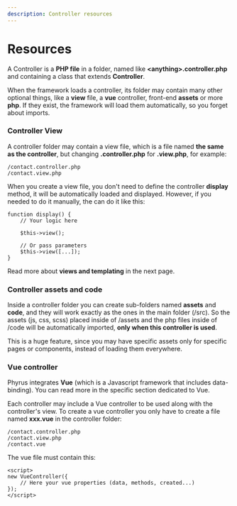 ```yaml
---
description: Controller resources
---
```


# Resources

A Controller is a **PHP file** in a folder, named like **\<anything>.controller.php** and containing a class that extends **Controller**.

When the framework loads a controller, its folder may contain many other optional things, like a **view** file, a **vue** controller, front-end **assets** or more **php**. If they exist, the framework will load them automatically, so you forget about imports.

### Controller View

A controller folder may contain a view file, which is a file named **the same as the controller**, but changing **.controller.php** for **.view.php**, for example:

```
/contact.controller.php
/contact.view.php
```

When you create a view file, you don't need to define the controller **display** method, it will be automatically loaded and displayed. However, if you needed to do it manually, the can do it like this:

```
function display() {
    // Your logic here
    
    $this->view();
    
    // Or pass parameters
    $this->view([...]);
}
```

Read more about **views and templating** in the next page.

### Controller assets and code

Inside a controller folder you can create sub-folders named **assets** and **code**, and they will work exactly as the ones in the main folder (/src). So the assets (js, css, scss) placed inside of /assets and the php files inside of /code will be automatically imported, **only when this controller is used**.

This is a huge feature, since you may have specific assets only for specific pages or components, instead of loading them everywhere.

### Vue controller

Phyrus integrates **Vue** (which is a Javascript framework that includes data-binding). You can read more in the specific section dedicated to Vue.

Each controller may include a Vue controller to be used along with the controller's view. To create a vue controller you only have to create a file named **xxx.vue** in the controller folder:

```
/contact.controller.php
/contact.view.php
/contact.vue
```

The vue file must contain this:

```
<script>
new VueController({
    // Here your vue properties (data, methods, created...)
});
</script>
```
